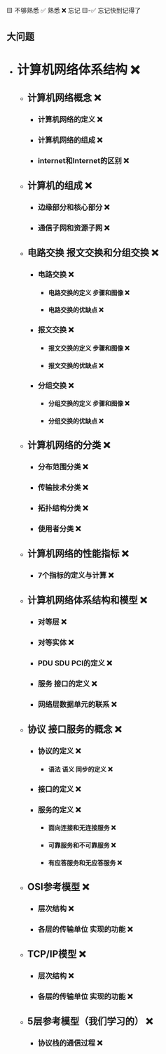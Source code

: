 🟨 不够熟悉  ✅ 熟悉  ❌ 忘记  🟨-✅ 忘记快到记得了

## 大问题
- # 计算机网络体系结构 ❌
  - ## 计算机网络概念 ❌
    - ### 计算机网络的定义 ❌
    - ### 计算机网络的组成 ❌
    - ### internet和Internet的区别 ❌
  - ## 计算机的组成 ❌
    - ### 边缘部分和核心部分 ❌
    - ### 通信子网和资源子网 ❌
  - ## 电路交换 报文交换和分组交换 ❌
    - ### 电路交换 ❌
      - #### 电路交换的定义 步骤和图像 ❌
      - #### 电路交换的优缺点 ❌
    - ### 报文交换 ❌
      - #### 报文交换的定义 步骤和图像 ❌
      - #### 报文交换的优缺点 ❌
    - ### 分组交换 ❌
      - #### 分组交换的定义 步骤和图像 ❌
      - #### 分组交换的优缺点 ❌
  - ## 计算机网络的分类 ❌
    - ### 分布范围分类 ❌
    - ### 传输技术分类 ❌
    - ### 拓扑结构分类 ❌
    - ### 使用者分类 ❌
  - ## 计算机网络的性能指标 ❌
    - ### 7个指标的定义与计算 ❌
  - ## 计算机网络体系结构和模型 ❌
    - ### 对等层 ❌
    - ### 对等实体 ❌
    - ### PDU SDU PCI的定义 ❌
    - ### 服务 接口的定义 ❌
    - ### 网络层数据单元的联系 ❌
  - ## 协议 接口服务的概念 ❌
    - ### 协议的定义 ❌
      - #### 语法 语义 同步的定义 ❌
    - ### 接口的定义 ❌
    - ### 服务的定义 ❌
      - #### 面向连接和无连接服务 ❌
      - #### 可靠服务和不可靠服务 ❌
      - #### 有应答服务和无应答服务 ❌
  - ## OSI参考模型 ❌
    - ### 层次结构 ❌
    - ### 各层的传输单位 实现的功能 ❌
  - ## TCP/IP模型 ❌
    - ### 层次结构 ❌
    - ### 各层的传输单位 实现的功能 ❌
  - ## 5层参考模型（我们学习的） ❌
    - ### 协议栈的通信过程 ❌